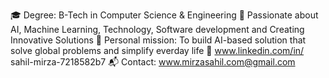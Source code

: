 🎓 Degree: B-Tech in Computer Science & Engineering 
🚀 Passionate about AI, Machine Learning, Technology, Software development and Creating Innovative Solutions
💬 Personal mission: To build AI-based solution that solve global problems and simplify everday life 
📝 www.linkedin.com/in/
sahil-mirza-7218582b7
📬 Contact: www.mirzasahil.com@gmail.com
